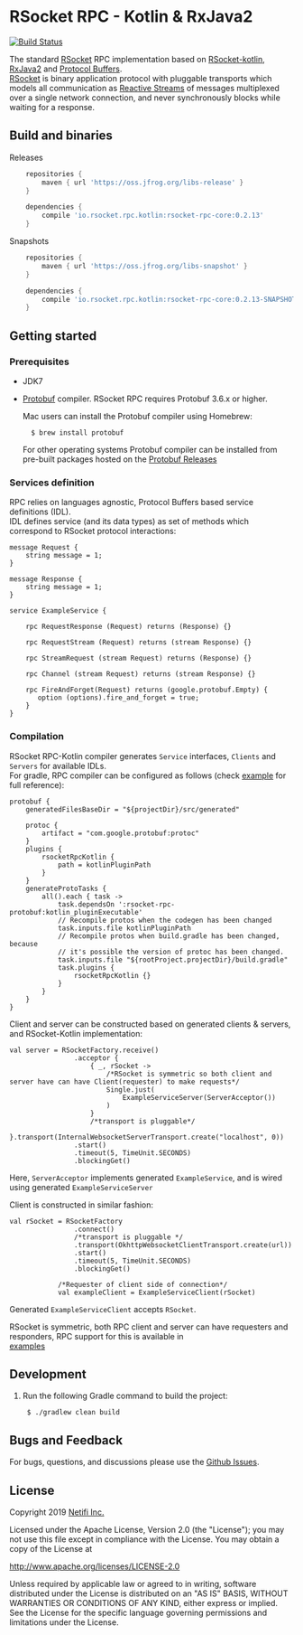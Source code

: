 # RSocket RPC - Kotlin & RxJava2
[![Build Status](https://travis-ci.com/rsocket/rsocket-rpc-kotlin.svg?branch=develop)](https://travis-ci.com/rsocket/rsocket-rpc-kotlin)

The standard [RSocket](http://rsocket.io) RPC implementation based on [RSocket-kotlin](https://github.com/rsocket/rsocket-kotlin), [RxJava2](https://github.com/ReactiveX/RxJava) and [Protocol Buffers](https://github.com/protocolbuffers/protobuf).  
[RSocket](https://github.com/rsocket/rsocket) is binary application protocol with pluggable transports which models all communication as [Reactive Streams](https://github.com/reactive-streams/reactive-streams-jvm/blob/master/README.md) of messages multiplexed over a single network connection, and never synchronously blocks while waiting for a response.

## Build and binaries

Releases

```groovy
    repositories {
        maven { url 'https://oss.jfrog.org/libs-release' }
    }
```

```groovy
    dependencies {
        compile 'io.rsocket.rpc.kotlin:rsocket-rpc-core:0.2.13'
    }
```

Snapshots

```groovy
    repositories {
        maven { url 'https://oss.jfrog.org/libs-snapshot' }
    }
```

```groovy
    dependencies {
        compile 'io.rsocket.rpc.kotlin:rsocket-rpc-core:0.2.13-SNAPSHOT'
    }
```

## Getting started  

### Prerequisites

* JDK7

* [Protobuf](https://github.com/google/protobuf) compiler. RSocket RPC requires Protobuf 3.6.x or higher.

  Mac users can install the Protobuf compiler using Homebrew:

        $ brew install protobuf  

  For other operating systems Protobuf compiler can be installed from pre-built packages hosted on the [Protobuf Releases](https://github.com/google/protobuf/releases)  

### Services definition

RPC relies on languages agnostic, Protocol Buffers based service definitions (IDL).  
IDL defines service (and its data types) as set of methods which correspond to RSocket protocol interactions:  

```
message Request {
    string message = 1;
}

message Response {
    string message = 1;
}

service ExampleService {

    rpc RequestResponse (Request) returns (Response) {}

    rpc RequestStream (Request) returns (stream Response) {}

    rpc StreamRequest (stream Request) returns (Response) {}

    rpc Channel (stream Request) returns (stream Response) {}

    rpc FireAndForget(Request) returns (google.protobuf.Empty) {
       option (options).fire_and_forget = true;
    }
}
```

### Compilation

RSocket RPC-Kotlin compiler generates `Service` interfaces, `Clients` and `Servers` for available IDLs.  
For gradle, RPC compiler can be configured as follows (check [example](https://github.com/rsocket/rsocket-rpc-kotlin/blob/develop/example/build.gradle) for full reference):  
```
protobuf {
    generatedFilesBaseDir = "${projectDir}/src/generated"

    protoc {
        artifact = "com.google.protobuf:protoc"
    }
    plugins {
        rsocketRpcKotlin {
            path = kotlinPluginPath
        }
    }
    generateProtoTasks {
        all().each { task ->
            task.dependsOn ':rsocket-rpc-protobuf:kotlin_pluginExecutable'
            // Recompile protos when the codegen has been changed
            task.inputs.file kotlinPluginPath
            // Recompile protos when build.gradle has been changed, because
            // it's possible the version of protoc has been changed.
            task.inputs.file "${rootProject.projectDir}/build.gradle"
            task.plugins {
                rsocketRpcKotlin {}
            }
        }
    }
}
```

Client and server can be constructed based on generated clients & servers, and RSocket-Kotlin implementation:  
```
val server = RSocketFactory.receive()
                .acceptor {
                    { _, rSocket ->
                        /*RSocket is symmetric so both client and server have can have Client(requester) to make requests*/
                        Single.just(
                            ExampleServiceServer(ServerAcceptor())
                        )
                    }
                    /*transport is pluggable*/
                }.transport(InternalWebsocketServerTransport.create("localhost", 0))
                .start()
                .timeout(5, TimeUnit.SECONDS)
                .blockingGet()
```

Here, `ServerAcceptor` implements generated `ExampleService`, and is wired using generated `ExampleServiceServer`  

Client is constructed in similar fashion:  
```
val rSocket = RSocketFactory
                .connect()
                /*transport is pluggable */
                .transport(OkhttpWebsocketClientTransport.create(url))
                .start()
                .timeout(5, TimeUnit.SECONDS)
                .blockingGet()

            /*Requester of client side of connection*/
            val exampleClient = ExampleServiceClient(rSocket)
```

Generated `ExampleServiceClient` accepts `RSocket`.    

RSocket is symmetric, both RPC client and server can have requesters and responders, RPC support for this is available in   
[examples](https://github.com/rsocket/rsocket-rpc-kotlin/tree/develop/example)    
  
## Development  

1. Run the following Gradle command to build the project:

        $ ./gradlew clean build
        
## Bugs and Feedback

For bugs, questions, and discussions please use the [Github Issues](https://github.com/rsocket/rsocket-rpc-kotlin/issues).

## License
Copyright 2019 [Netifi Inc.](https://www.netifi.com)

Licensed under the Apache License, Version 2.0 (the "License");
you may not use this file except in compliance with the License.
You may obtain a copy of the License at

   http://www.apache.org/licenses/LICENSE-2.0

Unless required by applicable law or agreed to in writing, software
distributed under the License is distributed on an "AS IS" BASIS,
WITHOUT WARRANTIES OR CONDITIONS OF ANY KIND, either express or implied.
See the License for the specific language governing permissions and
limitations under the License.
